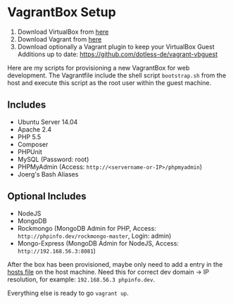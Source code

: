 # VagrantBox Setup

1. Download VirtualBox from [here](https://www.virtualbox.org/wiki/Downloads)
2. Download Vagrant from [here](http://www.vagrantup.com/downloads.html)
3. Download optionally a Vagrant plugin to keep your VirtualBox Guest Additions up to date: https://github.com/dotless-de/vagrant-vbguest

Here are my scripts for provisioning a new VagrantBox for web development.
The Vagrantfile include the shell script `bootstrap.sh` from the host and execute this script as the root user within the guest machine.

## Includes

- Ubuntu Server 14.04
- Apache 2.4
- PHP 5.5
- Composer
- PHPUnit
- MySQL (Password: root)
- PHPMyAdmin (Access: `http://<servername-or-IP>/phpmyadmin`)
- Joerg's Bash Aliases

## Optional Includes

- NodeJS
- MongoDB
- Rockmongo (MongoDB Admin for PHP, Access: `http://phpinfo.dev/rockmongo-master`, Login: admin)
- Mongo-Express (MongoDB Admin for NodeJS, Access: `http://192.168.56.3:8081`)

After the box has been provisioned, maybe only need to add a entry in the [hosts file](http://www.howtogeek.com/howto/27350/beginner-geek-how-to-edit-your-hosts-file) on the host machine.
Need this for correct dev domain -> IP resolution, for example: `192.168.56.3 phpinfo.dev`.

Everything else is ready to go `vagrant up`.

